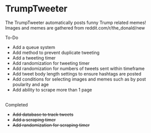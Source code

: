 # TrumpTweeter
The TrumpTweeter automatically posts funny Trump related memes!
<br>
Images and memes are gathered from reddit.com/r/the_donald/new

To-Do
<ul>  
  <li>Add a queue system</li>
  <li>Add method to prevent duplicate tweeting</li>  
  <li>Add a tweeting timer</li>
  <li>Add randomization for tweeting timer</li>
  <li>Add randomization for numbers of tweets sent within timeframe</li>
  <li>Add tweet body length settings to ensure hashtags are posted</li>
  <li>Add conditions for selecting images and memes such as by post poularity and age</li>
  <li>Add ability to scrape more than 1 page</li>
</ul>
<br>
Completed
<ul>
<li><del>Add database to track tweets</del></li>
<li><del>Add a scraping timer</del></li>
<li><del>Add randomization for scraping timer</del></li>
</ul>

